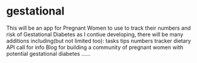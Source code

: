 # gestational
This will be an app for Pregnant Women to use to track their numbers and risk of Gestational Diabetes
as I contiue developing, there will be many additions including(but not limited too):
tasks
tips
numbers tracker
dietary API call for info
Blog for building a community of pregnant women with potential gestational diabetes
......


